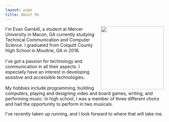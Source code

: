```yaml
---
layout: page
title: About Me
---
```


<div style="float: right">
  <img src="{{site.baseurl}}/assets/images/headshot.jpg" width="200"> 
</div>

<div style="text-align: left">
I'm Evan Gambill, a student at Mercer University in Macon, GA currently studying Technical Communication and Computer Science. I graduated from Colquitt County High School in Moultrie, GA in 2016.
<br><br>
I've got a passion for technology and communication in all their aspects. I especially have an interest in developing assistive and accessible technologies.
<br><br>
My hobbies include programming, building computers, playing and designing video and board games, writing, and performing music. In high school, I was a member of three different choirs and had the opportunity to perform in two musicals.

I've recently taken up running, and I look forward to where that will take me.
</div>
